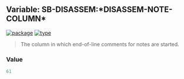 ## Variable: SB-DISASSEM:\*DISASSEM-NOTE-COLUMN\*
[![package](https://img.shields.io/badge/Package-SB--DISASSEM-5f9ea0.svg?style=social&colorA=999999)](../) [![type](https://img.shields.io/badge/Type-Variable-5f9ea0.svg?style=social&colorA=999999)](../#variable) 

> The column in which end-of-line comments for notes are started.

### Value
```cl
61
```
